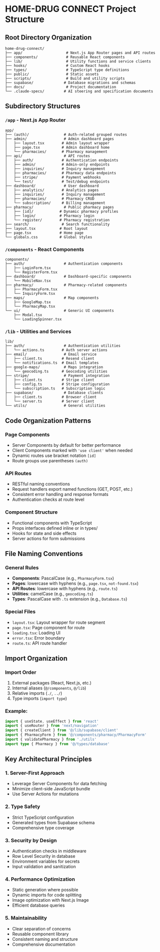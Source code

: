 # HOME-DRUG CONNECT Project Structure

## Root Directory Organization

```
home-drug-connect/
├── app/                    # Next.js App Router pages and API routes
├── components/             # Reusable React components
├── lib/                    # Utility functions and service clients
├── hooks/                  # Custom React hooks
├── types/                  # TypeScript type definitions
├── public/                 # Static assets
├── scripts/                # Build and utility scripts
├── supabase/              # Database migrations and schemas
├── docs/                   # Project documentation
└── .claude-specs/         # AI steering and specification documents
```

## Subdirectory Structures

### `/app` - Next.js App Router
```
app/
├── (auth)/                # Auth-related grouped routes
├── admin/                 # Admin dashboard pages
│   ├── layout.tsx        # Admin layout wrapper
│   ├── page.tsx          # Admin dashboard home
│   └── pharmacies/       # Pharmacy management
├── api/                   # API routes
│   ├── auth/             # Authentication endpoints
│   ├── admin/            # Admin-only endpoints
│   ├── inquiries/        # Inquiry management
│   ├── pharmacies/       # Pharmacy data endpoints
│   ├── stripe/           # Payment webhooks
│   └── test/             # Test/debug endpoints
├── dashboard/             # User dashboard
│   ├── analytics/        # Analytics pages
│   ├── inquiries/        # Inquiry management
│   ├── pharmacies/       # Pharmacy CRUD
│   └── subscription/     # Billing management
├── pharmacy/              # Public pharmacy pages
│   ├── [id]/            # Dynamic pharmacy profiles
│   ├── login/           # Pharmacy login
│   └── register/        # Pharmacy registration
├── search/               # Search functionality
├── layout.tsx           # Root layout
├── page.tsx             # Home page
└── globals.css          # Global styles
```

### `/components` - React Components
```
components/
├── auth/                  # Authentication components
│   ├── LoginForm.tsx
│   └── RegisterForm.tsx
├── dashboard/             # Dashboard-specific components
│   └── MobileNav.tsx
├── pharmacy/              # Pharmacy-related components
│   ├── PharmacyForm.tsx
│   └── InquiryForm.tsx
├── maps/                  # Map components
│   ├── GoogleMap.tsx
│   └── PharmacyMap.tsx
└── ui/                    # Generic UI components
    ├── Modal.tsx
    └── LoadingSpinner.tsx
```

### `/lib` - Utilities and Services
```
lib/
├── auth/                  # Authentication utilities
│   └── actions.ts        # Auth server actions
├── email/                 # Email service
│   ├── client.ts         # Resend client
│   └── notifications.ts  # Email templates
├── google-maps/           # Maps integration
│   └── geocoding.ts      # Geocoding utilities
├── stripe/                # Payment integration
│   ├── client.ts         # Stripe client
│   ├── config.ts         # Stripe configuration
│   └── subscription.ts   # Subscription logic
├── supabase/              # Database clients
│   ├── client.ts         # Browser client
│   └── server.ts         # Server client
└── utils/                 # General utilities
```

## Code Organization Patterns

### Page Components
- Server Components by default for better performance
- Client Components marked with `'use client'` when needed
- Dynamic routes use bracket notation `[id]`
- Route groups use parentheses `(auth)`

### API Routes
- RESTful naming conventions
- Request handlers export named functions (GET, POST, etc.)
- Consistent error handling and response formats
- Authentication checks at route level

### Component Structure
- Functional components with TypeScript
- Props interfaces defined inline or in types/
- Hooks for state and side effects
- Server actions for form submissions

## File Naming Conventions

### General Rules
- **Components**: PascalCase (e.g., `PharmacyForm.tsx`)
- **Pages**: lowercase with hyphens (e.g., `page.tsx`, `not-found.tsx`)
- **API Routes**: lowercase with hyphens (e.g., `route.ts`)
- **Utilities**: camelCase (e.g., `geocoding.ts`)
- **Types**: PascalCase with `.ts` extension (e.g., `Database.ts`)

### Special Files
- `layout.tsx`: Layout wrapper for route segment
- `page.tsx`: Page component for route
- `loading.tsx`: Loading UI
- `error.tsx`: Error boundary
- `route.ts`: API route handler

## Import Organization

### Import Order
1. External packages (React, Next.js, etc.)
2. Internal aliases (`@/components`, `@/lib`)
3. Relative imports (`./`, `../`)
4. Type imports (`import type`)

### Example:
```typescript
import { useState, useEffect } from 'react'
import { useRouter } from 'next/navigation'
import { createClient } from '@/lib/supabase/client'
import { PharmacyForm } from '@/components/pharmacy/PharmacyForm'
import { validatePharmacy } from './utils'
import type { Pharmacy } from '@/types/database'
```

## Key Architectural Principles

### 1. Server-First Approach
- Leverage Server Components for data fetching
- Minimize client-side JavaScript bundle
- Use Server Actions for mutations

### 2. Type Safety
- Strict TypeScript configuration
- Generated types from Supabase schema
- Comprehensive type coverage

### 3. Security by Design
- Authentication checks in middleware
- Row Level Security in database
- Environment variables for secrets
- Input validation and sanitization

### 4. Performance Optimization
- Static generation where possible
- Dynamic imports for code splitting
- Image optimization with Next.js Image
- Efficient database queries

### 5. Maintainability
- Clear separation of concerns
- Reusable component library
- Consistent naming and structure
- Comprehensive documentation